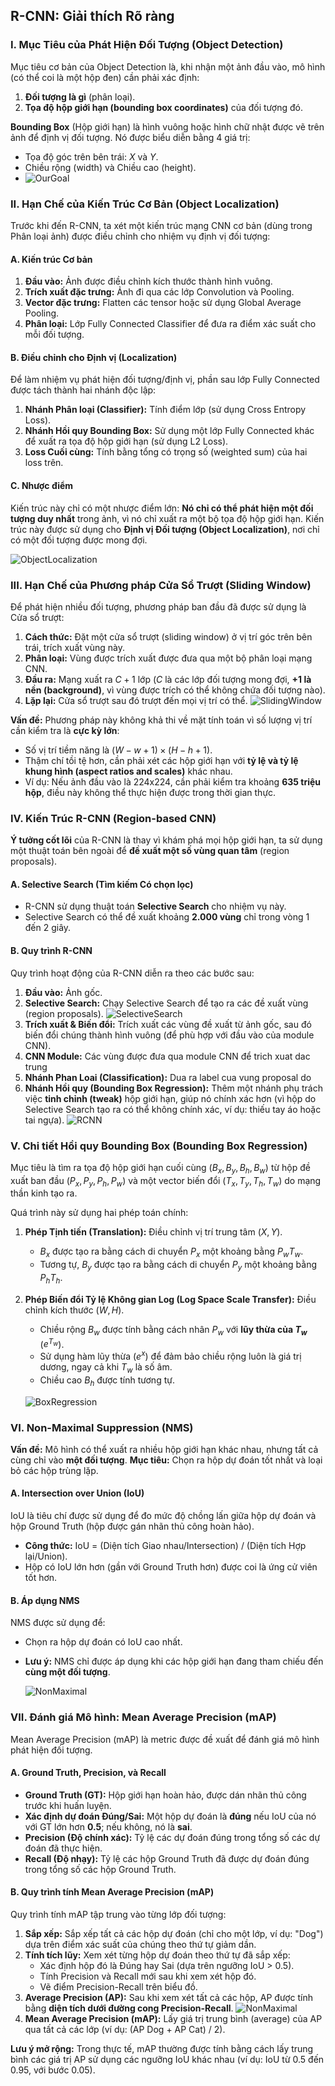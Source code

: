 
## R-CNN: Giải thích Rõ ràng

### I. Mục Tiêu của Phát Hiện Đối Tượng (Object Detection)

Mục tiêu cơ bản của Object Detection là, khi nhận một ảnh đầu vào, mô hình (có thể coi là một hộp đen) cần phải xác định:

1.  **Đối tượng là gì** (phân loại).
2.  **Tọa độ hộp giới hạn (bounding box coordinates)** của đối tượng đó.

**Bounding Box** (Hộp giới hạn) là hình vuông hoặc hình chữ nhật được vẽ trên ảnh để định vị đối tượng. Nó được biểu diễn bằng 4 giá trị:
*   Tọa độ góc trên bên trái: $X$ và $Y$.
*   Chiều rộng (width) và Chiều cao (height).
*   ![OurGoal](../assets/rcnn1.png)

### II. Hạn Chế của Kiến Trúc Cơ Bản (Object Localization)

Trước khi đến R-CNN, ta xét một kiến trúc mạng CNN cơ bản (dùng trong Phân loại ảnh) được điều chỉnh cho nhiệm vụ định vị đối tượng:

#### A. Kiến trúc Cơ bản
1.  **Đầu vào:** Ảnh được điều chỉnh kích thước thành hình vuông.
2.  **Trích xuất đặc trưng:** Ảnh đi qua các lớp Convolution và Pooling.
3.  **Vector đặc trưng:** Flatten các tensor hoặc sử dụng Global Average Pooling.
4.  **Phân loại:** Lớp Fully Connected Classifier để đưa ra điểm xác suất cho mỗi đối tượng.
   

#### B. Điều chỉnh cho Định vị (Localization)
Để làm nhiệm vụ phát hiện đối tượng/định vị, phần sau lớp Fully Connected được tách thành hai nhánh độc lập:
1.  **Nhánh Phân loại (Classifier):** Tính điểm lớp (sử dụng Cross Entropy Loss).
2.  **Nhánh Hồi quy Bounding Box:** Sử dụng một lớp Fully Connected khác để xuất ra tọa độ hộp giới hạn (sử dụng L2 Loss).
3.  **Loss Cuối cùng:** Tính bằng tổng có trọng số (weighted sum) của hai loss trên.

#### C. Nhược điểm
Kiến trúc này chỉ có một nhược điểm lớn: **Nó chỉ có thể phát hiện một đối tượng duy nhất** trong ảnh, vì nó chỉ xuất ra một bộ tọa độ hộp giới hạn. Kiến trúc này được sử dụng cho **Định vị Đối tượng (Object Localization)**, nơi chỉ có một đối tượng được mong đợi.

![ObjectLocalization](../assets/rcnn2.png)

### III. Hạn Chế của Phương pháp Cửa Sổ Trượt (Sliding Window)

Để phát hiện nhiều đối tượng, phương pháp ban đầu đã được sử dụng là Cửa sổ trượt:
1.  **Cách thức:** Đặt một cửa sổ trượt (sliding window) ở vị trí góc trên bên trái, trích xuất vùng này.
2.  **Phân loại:** Vùng được trích xuất được đưa qua một bộ phân loại mạng CNN.
3.  **Đầu ra:** Mạng xuất ra $C + 1$ lớp ($C$ là các lớp đối tượng mong đợi, **$+1$ là nền (background)**, vì vùng được trích có thể không chứa đối tượng nào).
4.  **Lặp lại:** Cửa sổ trượt sau đó trượt đến mọi vị trí có thể.
   ![SlidingWindow](../assets/rcnn3.png)

**Vấn đề:** Phương pháp này không khả thi về mặt tính toán vì số lượng vị trí cần kiểm tra là **cực kỳ lớn**:
*   Số vị trí tiềm năng là $(W - w + 1) \times (H - h + 1)$.
*   Thậm chí tồi tệ hơn, cần phải xét các hộp giới hạn với **tỷ lệ và tỷ lệ khung hình (aspect ratios and scales)** khác nhau.
*   Ví dụ: Nếu ảnh đầu vào là 224x224, cần phải kiểm tra khoảng **635 triệu hộp**, điều này không thể thực hiện được trong thời gian thực.

### IV. Kiến Trúc R-CNN (Region-based CNN)

**Ý tưởng cốt lõi** của R-CNN là thay vì khám phá mọi hộp giới hạn, ta sử dụng một thuật toán bên ngoài để **đề xuất một số vùng quan tâm** (region proposals).

#### A. Selective Search (Tìm kiếm Có chọn lọc)
*   R-CNN sử dụng thuật toán **Selective Search** cho nhiệm vụ này.
*   Selective Search có thể đề xuất khoảng **2.000 vùng** chỉ trong vòng 1 đến 2 giây.

#### B. Quy trình R-CNN
Quy trình hoạt động của R-CNN diễn ra theo các bước sau:
1.  **Đầu vào:** Ảnh gốc.
2.  **Selective Search:** Chạy Selective Search để tạo ra các đề xuất vùng (region proposals).
   ![SelectiveSearch](../assets/rcnn4.png)
3.  **Trích xuất & Biến đổi:** Trích xuất các vùng đề xuất từ ảnh gốc, sau đó biến đổi chúng thành hình vuông (để phù hợp với đầu vào của module CNN).
4.  **CNN Module:** Các vùng được đưa qua module CNN để trich xuat dac trung
5.  **Nhánh Phan Loai (Classification):** Dua ra label cua vung proposal do
6.  **Nhánh Hồi quy (Bounding Box Regression):** Thêm một nhánh phụ trách việc **tinh chỉnh (tweak)** hộp giới hạn, giúp nó chính xác hơn (vì hộp do Selective Search tạo ra có thể không chính xác, ví dụ: thiếu tay áo hoặc tai ngựa).
    ![RCNN](../assets/rcnn5.webp)

### V. Chi tiết Hồi quy Bounding Box (Bounding Box Regression)

Mục tiêu là tìm ra tọa độ hộp giới hạn cuối cùng ($B_x, B_y, B_h, B_w$) từ hộp đề xuất ban đầu ($P_x, P_y, P_h, P_w$) và một vector biến đổi ($T_x, T_y, T_h, T_w$) do mạng thần kinh tạo ra.

Quá trình này sử dụng hai phép toán chính:

1.  **Phép Tịnh tiến (Translation):** Điều chỉnh vị trí trung tâm ($X, Y$).
    *   $B_x$ được tạo ra bằng cách di chuyển $P_x$ một khoảng bằng $P_w T_w$.
    *   Tương tự, $B_y$ được tạo ra bằng cách di chuyển $P_y$ một khoảng bằng $P_h T_h$.

2.  **Phép Biến đổi Tỷ lệ Không gian Log (Log Space Scale Transfer):** Điều chỉnh kích thước ($W, H$).
    *   Chiều rộng $B_w$ được tính bằng cách nhân $P_w$ với **lũy thừa của $T_w$** ($e^{T_w}$).
    *   Sử dụng hàm lũy thừa ($e^x$) để đảm bảo chiều rộng luôn là giá trị dương, ngay cả khi $T_w$ là số âm.
    *   Chiều cao $B_h$ được tính tương tự.
    
    ![BoxRegression](../assets/rcnn6.png)

### VI. Non-Maximal Suppression (NMS)

**Vấn đề:** Mô hình có thể xuất ra nhiều hộp giới hạn khác nhau, nhưng tất cả cùng chỉ vào **một đối tượng**.
**Mục tiêu:** Chọn ra hộp dự đoán tốt nhất và loại bỏ các hộp trùng lặp.

#### A. Intersection over Union (IoU)
IoU là tiêu chí được sử dụng để đo mức độ chồng lấn giữa hộp dự đoán và hộp Ground Truth (hộp được gán nhãn thủ công hoàn hảo).
*   **Công thức:** IoU = (Diện tích Giao nhau/Intersection) / (Diện tích Hợp lại/Union).
*   Hộp có IoU lớn hơn (gần với Ground Truth hơn) được coi là ứng cử viên tốt hơn.

#### B. Áp dụng NMS
NMS được sử dụng để:
*   Chọn ra hộp dự đoán có IoU cao nhất.
*   **Lưu ý:** NMS chỉ được áp dụng khi các hộp giới hạn đang tham chiếu đến **cùng một đối tượng**.

    ![NonMaximal](../assets/rcnn7.png)

### VII. Đánh giá Mô hình: Mean Average Precision (mAP)

Mean Average Precision (mAP) là metric được đề xuất để đánh giá mô hình phát hiện đối tượng.

#### A. Ground Truth, Precision, và Recall
*   **Ground Truth (GT):** Hộp giới hạn hoàn hảo, được dán nhãn thủ công trước khi huấn luyện.
*   **Xác định dự đoán Đúng/Sai:** Một hộp dự đoán là **đúng** nếu IoU của nó với GT lớn hơn **0.5**; nếu không, nó là **sai**.
*   **Precision (Độ chính xác):** Tỷ lệ các dự đoán đúng trong tổng số các dự đoán đã thực hiện.
*   **Recall (Độ nhạy):** Tỷ lệ các hộp Ground Truth đã được dự đoán đúng trong tổng số các hộp Ground Truth.

#### B. Quy trình tính Mean Average Precision (mAP)
Quy trình tính mAP tập trung vào từng lớp đối tượng:

1.  **Sắp xếp:** Sắp xếp tất cả các hộp dự đoán (chỉ cho một lớp, ví dụ: "Dog") dựa trên điểm xác suất của chúng theo thứ tự giảm dần.
2.  **Tính tích lũy:** Xem xét từng hộp dự đoán theo thứ tự đã sắp xếp:
    *   Xác định hộp đó là Đúng hay Sai (dựa trên ngưỡng IoU > 0.5).
    *   Tính Precision và Recall mới sau khi xem xét hộp đó.
    *   Vẽ điểm Precision-Recall trên biểu đồ.
3.  **Average Precision (AP):** Sau khi xem xét tất cả các hộp, AP được tính bằng **diện tích dưới đường cong Precision-Recall**.
   ![NonMaximal](../assets/rcnn8.png)
4.  **Mean Average Precision (mAP):** Lấy giá trị trung bình (average) của AP qua tất cả các lớp (ví dụ: (AP Dog + AP Cat) / 2).

**Lưu ý mở rộng:** Trong thực tế, mAP thường được tính bằng cách lấy trung bình các giá trị AP sử dụng các ngưỡng IoU khác nhau (ví dụ: IoU từ 0.5 đến 0.95, với bước 0.05).
